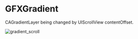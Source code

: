 # GFXGradient
CAGradientLayer being changed by UIScrollView contentOffset.

![gradient_scroll](https://cloud.githubusercontent.com/assets/55974/19309993/4373530e-9088-11e6-8818-bd5074c0af5d.gif)
